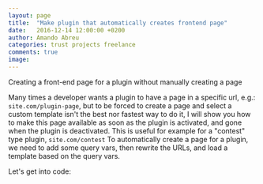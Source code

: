 ```yaml
---
layout: page
title:  "Make plugin that automatically creates frontend page"
date:   2016-12-14 12:00:00 +0200
author: Amando Abreu
categories: trust projects freelance
comments: true
image:
---
```

Creating a front-end page for a plugin without manually creating a page

Many times a developer wants a plugin to have a page in a specific url, e.g.: <code>site.com/plugin-page</code>, but to be forced to create a page and select a custom template isn't the best nor fastest way to do it, I will show you how to make this page available as soon as the plugin is activated, and gone when the plugin is deactivated.
This is useful for example for a "contest" type plugin, <code>site.com/contest</code>
To automatically create a page for a plugin, we need to add some query vars, then rewrite the URLs, and load a template based on the query vars.

Let's get into code:

